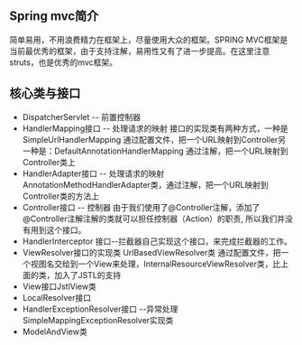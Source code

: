 ##  Spring mvc简介
简单易用，不用浪费精力在框架上，尽量使用大众的框架。SPRING MVC框架是当前最优秀的框架，由于支持注解，易用性又有了进一步提高。在这里注意
struts，也是优秀的mvc框架。
## 核心类与接口
* DispatcherServlet   -- 前置控制器
* HandlerMapping接口 -- 处理请求的映射
接口的实现类有两种方式，一种是SimpleUrlHandlerMapping 通过配置文件，把一个URL映射到Controller另一种是：DefaultAnnotationHandlerMapping  通过注解，把一个URL映射到Controller类上
* HandlerAdapter接口 -- 处理请求的映射
AnnotationMethodHandlerAdapter类，通过注解，把一个URL映射到Controller类的方法上
* Controller接口 -- 控制器
由于我们使用了@Controller注解，添加了@Controller注解注解的类就可以担任控制器（Action）的职责,
所以我们并没有用到这个接口。
* HandlerInterceptor 接口--拦截器自己实现这个接口，来完成拦截器的工作。
* ViewResolver接口的实现类
UrlBasedViewResolver类 通过配置文件，把一个视图名交给到一个View来处理，InternalResourceViewResolver类，比上面的类，加入了JSTL的支持
* View接口JstlView类
* LocalResolver接口
* HandlerExceptionResolver接口 --异常处理  SimpleMappingExceptionResolver实现类
* ModelAndView类
